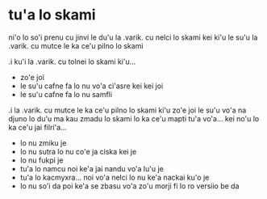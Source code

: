 # tu'a lo skami
ni'o lo so'i prenu cu jinvi le du'u la .varik. cu nelci lo skami kei ki'u le su'u la .varik. cu mutce le ka ce'u pilno lo skami

.i ku'i la .varik. cu tolnei lo skami ki'u...

* zo'e joi
* le su'u cafne fa lo nu vo'a ci'asre kei kei joi
* le su'u cafne fa lo nu samfli

.i la .varik. cu mutce le ka ce'u pilno lo skami ki'u zo'e joi le su'u vo'a na djuno lo du'u ma kau zmadu lo skami lo ka ce'u mapti tu'a vo'a... kei no'u lo ka ce'u jai filri'a...

* lo nu zmiku je
* lo nu sutra lo nu co'e ja ciska kei je
* lo nu fukpi je
* tu'a lo namcu noi ke'a jai nandu vo'a lu'u je
* tu'a lo kacmyxra... noi vo'a nelci lo nu ke'a nackai ku'o je
* lo nu so'i da poi ke'a se zbasu vo'a zo'u morji fi lo ro versiio be da
